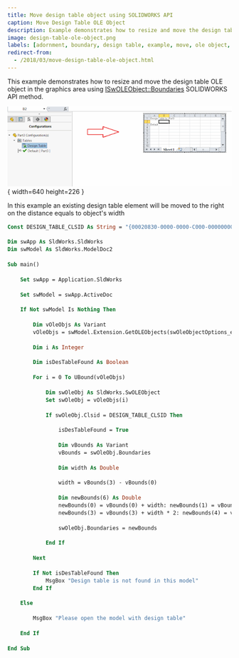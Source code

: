 ```yaml
---
title: Move design table object using SOLIDWORKS API
caption: Move Design Table OLE Object
description: Example demonstrates how to resize and move the design table OLE object in the model graphics area
image: design-table-ole-object.png
labels: [adornment, boundary, design table, example, move, ole object, solidworks api]
redirect-from:
  - /2018/03/move-design-table-ole-object.html
---
```

This example demonstrates how to resize and move the design table OLE object in the graphics area using [ISwOLEObject::Boundaries](https://help.solidworks.com/2018/english/api/sldworksapi/solidworks.interop.sldworks~solidworks.interop.sldworks.iswoleobject~boundaries.html) SOLIDWORKS API method.

![Design Table OLE object in the graphics area](design-table-ole-object.png){ width=640 height=226 }

In this example an existing design table element will be moved to the right on the distance equals to object's width

~~~ vb
Const DESIGN_TABLE_CLSID As String = "{00020830-0000-0000-C000-000000000046}"

Dim swApp As SldWorks.SldWorks
Dim swModel As SldWorks.ModelDoc2

Sub main()

    Set swApp = Application.SldWorks

    Set swModel = swApp.ActiveDoc
            
    If Not swModel Is Nothing Then
                
        Dim vOleObjs As Variant
        vOleObjs = swModel.Extension.GetOLEObjects(swOleObjectOptions_e.swOleObjectOptions_GetAll)
        
        Dim i As Integer
        
        Dim isDesTableFound As Boolean
        
        For i = 0 To UBound(vOleObjs)
            
            Dim swOleObj As SldWorks.SwOLEObject
            Set swOleObj = vOleObjs(i)
            
            If swOleObj.Clsid = DESIGN_TABLE_CLSID Then
                
                isDesTableFound = True
                
                Dim vBounds As Variant
                vBounds = swOleObj.Boundaries
                
                Dim width As Double
                                
                width = vBounds(3) - vBounds(0)
                                
                Dim newBounds(6) As Double
                newBounds(0) = vBounds(0) + width: newBounds(1) = vBounds(1): newBounds(2) = 0
                newBounds(3) = vBounds(3) + width * 2: newBounds(4) = vBounds(4): newBounds(5) = 0
    
                swOleObj.Boundaries = newBounds
                
            End If
            
        Next
        
        If Not isDesTableFound Then
            MsgBox "Design table is not found in this model"
        End If
    
    Else
        
        MsgBox "Please open the model with design table"
        
    End If
    
End Sub
~~~


